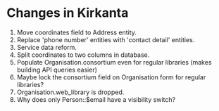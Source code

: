 # Changes in Kirkanta
1. Move coordinates field to Address entity.
2. Replace 'phone number' entities with 'contact detail' entities.
3. Service data reform.
4. Split coordinates to two columns in database.
5. Populate Organisation.consortium even for regular libraries (makes building API queries easier)
6. Maybe lock the consortium field on Organisation form for regular libraries?
7. Organisation.web_library is dropped.
8. Why does only Person::$email have a visibility switch?
